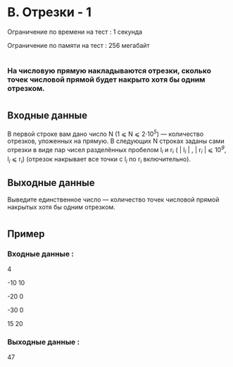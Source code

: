 # B. Отрезки - 1
Ограничение по времени на тест : 1 секунда

Ограничение по памяти на тест : 256 мегабайт

#

### На числовую прямую накладываются отрезки, сколько точек числовой прямой будет накрыто хотя бы одним отрезком.

#

## Входные данные
В первой строке вам дано число N (1 ⩽ N ⩽ 2⋅10<sup><i>5</i></sup>) — количество отрезков, уложенных на прямую. В следующих N строках заданы сами отрезки в виде пар чисел разделённых пробелом l<sub><i>i</i></sub> и r<sub><i>i</i></sub> ( | l<sub><i>i</i></sub> | , | r<sub><i>i</i></sub> | ⩽ 10<sup><i>9</i></sup>, l<sub><i>i</i></sub> ⩽ r<sub><i>i</i></sub>) (отрезок накрывает все точки с l<sub><i>i</i></sub> по r<sub><i>i</i></sub> включительно).

## Выходные данные
Выведите единственное число — количество точек числовой прямой накрытых хотя бы одним отрезком.

#

## Пример

### Входные данные :
4

-10 10

-20 0

-30 0

15 20
### Выходные данные :
47